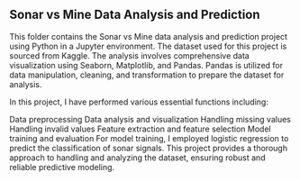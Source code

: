 ## Sonar vs Mine Data Analysis and Prediction

This folder contains the Sonar vs Mine data analysis and prediction project using Python in a Jupyter environment. The dataset used for this project is sourced from Kaggle. The analysis involves comprehensive data visualization using Seaborn, Matplotlib, and Pandas. Pandas is utilized for data manipulation, cleaning, and transformation to prepare the dataset for analysis.

In this project, I have performed various essential functions including:

Data preprocessing
Data analysis and visualization
Handling missing values
Handling invalid values
Feature extraction and feature selection
Model training and evaluation
For model training, I employed logistic regression to predict the classification of sonar signals. This project provides a thorough approach to handling and analyzing the dataset, ensuring robust and reliable predictive modeling.
